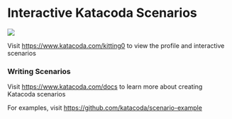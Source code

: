 # Interactive Katacoda Scenarios

[![](http://shields.katacoda.com/katacoda/kitting0/count.svg)](https://www.katacoda.com/kitting0 "Get your profile on Katacoda.com")

Visit https://www.katacoda.com/kitting0 to view the profile and interactive scenarios

### Writing Scenarios
Visit https://www.katacoda.com/docs to learn more about creating Katacoda scenarios

For examples, visit https://github.com/katacoda/scenario-example
